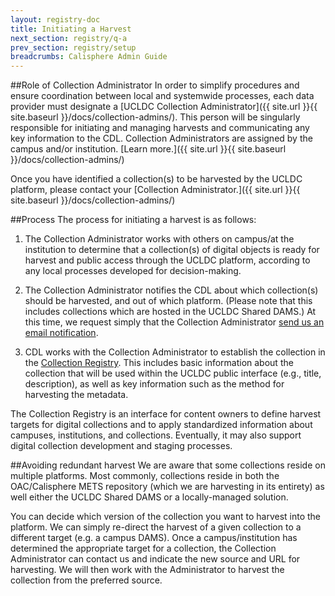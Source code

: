 ```yaml
---
layout: registry-doc
title: Initiating a Harvest
next_section: registry/q-a
prev_section: registry/setup
breadcrumbs: Calisphere Admin Guide
---
```


##Role of Collection Administrator
In order to simplify procedures and ensure coordination between local and systemwide processes, each data provider must designate a [UCLDC Collection Administrator]({{ site.url }}{{ site.baseurl }}/docs/collection-admins/). This person will be singularly responsible for initiating and managing harvests and communicating any key information to the CDL. Collection Administrators are assigned by the campus and/or institution. [Learn more.]({{ site.url }}{{ site.baseurl }}/docs/collection-admins/)

Once you have identified a collection(s) to be harvested by the UCLDC platform, please contact your [Collection Administrator.]({{ site.url }}{{ site.baseurl }}/docs/collection-admins/)

##Process
The process for initiating a harvest is as follows:

1. The Collection Administrator works with others on campus/at the institution to determine that a collection(s) of digital objects is ready for harvest and public access through the UCLDC platform, according to any local processes developed for decision-making.

2. The Collection Administrator notifies the CDL about which collection(s) should be harvested, and out of which platform. (Please note that this includes collections which are hosted in the UCLDC Shared DAMS.) At this time, we request simply that the Collection Administrator [send us an email notification](mailto:ucldc@ucop.edu).

3. CDL works with the Collection Administrator to establish the collection in the [Collection Registry](http://registry.cdlib.org). This includes basic information about the collection that will be used within the UCLDC public interface (e.g., title, description), as well as key information such as the method for harvesting the metadata.

<div class="note"><p>The Collection Registry is an interface for content owners to define harvest targets for digital collections and to apply standardized information about campuses, institutions, and collections. Eventually, it may also support digital collection development and staging processes.</p></div>

##Avoiding redundant harvest
We are aware that some collections reside on multiple platforms. Most commonly, collections reside in both the OAC/Calisphere METS repository (which we are harvesting in its entirety) as well either the UCLDC Shared DAMS or a locally-managed solution.

You can decide which version of the collection you want to harvest into the platform. We can simply re-direct the harvest of a given collection to a different target (e.g. a campus DAMS). Once a campus/institution has determined the appropriate target for a collection, the Collection Administrator can contact us and indicate the new source and URL for harvesting. We will then work with the Administrator to harvest the collection from the preferred source.

